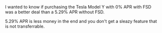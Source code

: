 I wanted to know if purchasing the Tesla Model Y with 0% APR with FSD was a better deal than a 5.29% APR without FSD.

5.29% APR is less money in the end and you don't get a sleazy feature that is not transferrable. 
